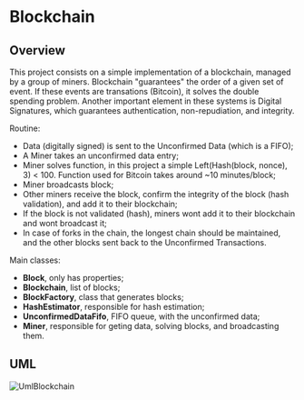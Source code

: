 # Blockchain

## Overview
This project consists on a simple implementation of a blockchain, managed by a group of miners. Blockchain "guarantees" the order of a given set of event. If these events are transations (Bitcoin), it solves the double spending problem. Another important element in these systems is Digital Signatures, which guarantees authentication, non-repudiation, and integrity.

Routine:
* Data (digitally signed) is sent to the Unconfirmed Data (which is a FIFO);
* A Miner takes an unconfirmed data entry;
* Miner solves function, in this project a simple Left(Hash(block, nonce), 3) < 100. Function used for Bitcoin takes around ~10 minutes/block;
* Miner broadcasts block;
* Other miners receive the block, confirm the integrity of the block (hash validation), and add it to their blockchain;
* If the block is not validated (hash), miners wont add it to their blockchain and wont broadcast it;
* In case of forks in the chain, the longest chain should be maintained, and the other blocks sent back to the Unconfirmed Transactions.

Main classes:
* __Block__, only has properties;
* __Blockchain__, list of blocks;
* __BlockFactory__, class that generates blocks;
* __HashEstimator__, responsible for hash estimation;
* __UnconfirmedDataFifo__, FIFO queue, with the unconfirmed data;
* __Miner__, responsible for geting data, solving blocks, and broadcasting them. 

## UML
![UmlBlockchain](https://user-images.githubusercontent.com/28269891/28243756-1d09a22a-69ce-11e7-9b6b-0f90fbe6d0ea.png)
